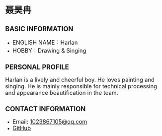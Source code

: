 # 聂昊冉

 ## BASIC INFORMATION

-  <font size="4">ENGLISH NAME：Harlan</font>
- <font size="4">HOBBY：Drawing & Singing</font>

## PERSONAL PROFILE

<font size="4">Harlan is a lively and cheerful boy. He loves painting and singing.
He is mainly responsible for technical processing and appearance beautification in the team.</font>

## CONTACT INFORMATION

- <font size="4">Email: 1023867105@qq.com</font>
- <font size="4">[GitHub](https://github.com/HARLAN1LAN/HARLAN-/)</font>